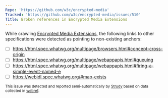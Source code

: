 ```yaml
---
Repo: 'https://github.com/w3c/encrypted-media'
Tracked: 'https://github.com/w3c/encrypted-media/issues/510'
Title: Broken references in Encrypted Media Extensions
---
```


While crawling [Encrypted Media Extensions](https://w3c.github.io/encrypted-media/), the following links to other specifications were detected as pointing to non-existing anchors:
* [ ] https://html.spec.whatwg.org/multipage/browsers.html#concept-cross-origin
* [ ] https://html.spec.whatwg.org/multipage/webappapis.html#queuing
* [ ] https://html.spec.whatwg.org/multipage/webappapis.html#firing-a-simple-event-named-e
* [ ] https://webidl.spec.whatwg.org/#map-exists

<sub>This issue was detected and reported semi-automatically by [Strudy](https://github.com/w3c/strudy/) based on data collected in [webref](https://github.com/w3c/webref/).</sub>
